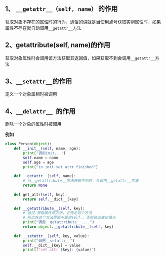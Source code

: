 ## 1、 `__getattr__（self, name）` 的作用
获取对象不存在的属性时的行为，通俗的讲就是当使用点号获取实例属性时，如果属性不存在就自动调用`__getattr__`方法
## 2、__getattribute__(self, name)的作用
获取对象属性时会调用该方法获取其返回值，如果获取不到会调用`__getattr__`方法
## 3、`__setattr__`的作用
定义一个对象属相时被调用
## 4、`__delattr__ `的作用
删除一个对象的属性时被调用

**例如**
```python
class Person(object):
    def __init__(self, name, age):
        print('调用init...')
        self.name = name
        self.age = age
        print("in init set atrr finished")
    
    def __getattr__(self, name):
        # 当__getattribute__方法获取不到时，会调用__getattr__方法
        return None
    
    def get_attr(self, key):
        return self.__dict__[key]
    
    def __getattribute__(self, key):
        # 通过.获取属性或方法，会先走这个方法
        # 所以在这个方法里面不要用self.，否则会造成死循环
        print("调用__getattribute__....")
        return object.__getattribute__(self, key)
    
    def __setattr__(self, key, value):
        print("调用__setattr__")
        self.__dict__[key] = value
        print(f"set attr {key}: {value}")
```
